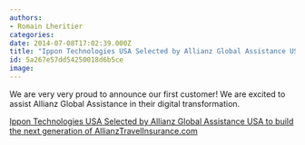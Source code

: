 ```yaml
---
authors:
- Romain Lheritier
categories:
date: 2014-07-08T17:02:39.000Z
title: "Ippon Technologies USA Selected by Allianz Global Assistance USA to build the next generation of AllianzTravelInsurance.com"
id: 5a267e57dd54250018d6b5ce
image: 
---
```


We are very very proud to announce our first customer!
 We are excited to assist Allianz Global Assistance in their digital transformation.

[Ippon Technologies USA Selected by Allianz Global Assistance USA to build the next generation of AllianzTravelInsurance.com](http://www.prlog.org/12346033-ippon-technologies-usa-selected-by-allianz-global-assistance-usa-to-improve-their-website.html "Ippon Technologies USA Selected by Allianz Global Assistance USA to build the next generation of AllianzTravelInsurance.com")
